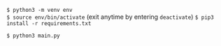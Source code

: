 `$ python3 -m venv env`  
`$ source env/bin/activate`  (exit anytime by entering `deactivate`)
`$ pip3 install -r requirements.txt`  

`$ python3 main.py`  
